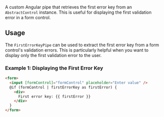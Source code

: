 

A custom Angular pipe that retrieves the first error key from an `AbstractControl` instance. This is useful for displaying the first validation error in a form control.

## Usage

The `FirstErrorKeyPipe` can be used to extract the first error key from a form control's validation errors. This is particularly helpful when you want to display only the first validation error to the user.

### Example 1: Displaying the First Error Key

```html
<form>
  <input [formControl]="formControl" placeholder="Enter value" />
  @if (formControl | firstErrorKey as firstError) {
    <div>
      First error key: {{ firstError }}
    </div>
  }
</form>